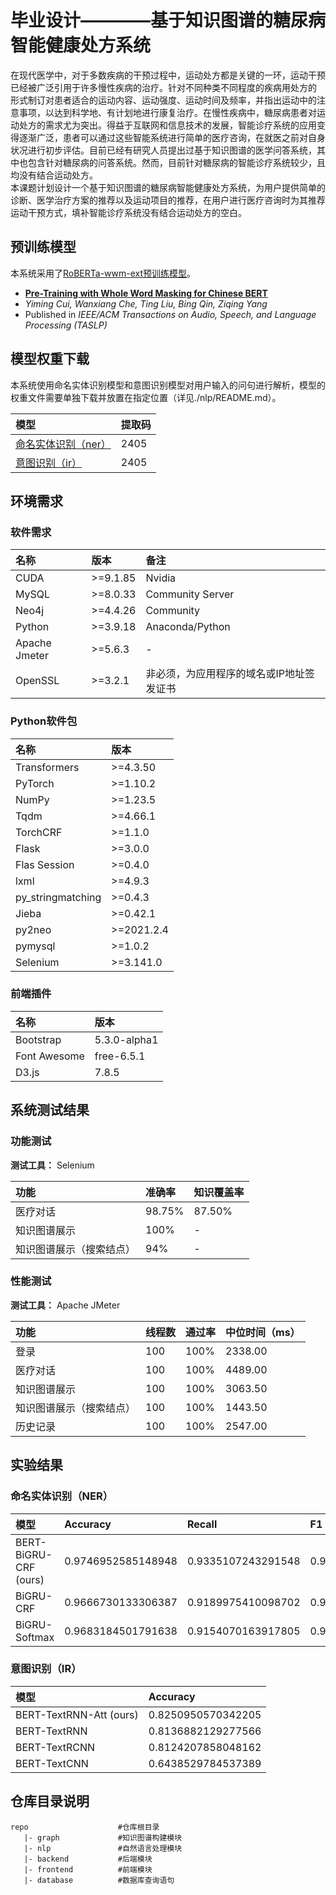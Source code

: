 # 毕业设计————基于知识图谱的糖尿病智能健康处方系统  

在现代医学中，对于多数疾病的干预过程中，运动处方都是关键的一环，运动干预已经被广泛引用于许多慢性疾病的治疗。针对不同种类不同程度的疾病用处方的 形式制订对患者适合的运动内容、运动强度、运动时间及频率，并指出运动中的注意事项，以达到科学地、有计划地进行康复治疗。在慢性疾病中，糖尿病患者对运动处方的需求尤为突出。得益于互联网和信息技术的发展，智能诊疗系统的应用变得逐渐广泛，患者可以通过这些智能系统进行简单的医疗咨询，在就医之前对自身状况进行初步评估。目前已经有研究人员提出过基于知识图谱的医学问答系统，其中也包含针对糖尿病的问答系统。然而，目前针对糖尿病的智能诊疗系统较少，且均没有结合运动处方。  
本课题计划设计一个基于知识图谱的糖尿病智能健康处方系统，为用户提供简单的诊断、医学治疗方案的推荐以及运动项目的推荐，在用户进行医疗咨询时为其推荐运动干预方式，填补智能诊疗系统没有结合运动处方的空白。

<!-- ## 工作进度表  

系统开发完毕并且已经完成测试。  

系统具备以下功能：  
**1.** 糖尿病对话问答；  
**2.** 查看知识图谱；  
**3.** 查看历史记录；  
**4.** 用户管理相关。  

| 日期阶段 | 工作内容 |
| :------- | :------- |
| 2024年3月5日-2024年3月11日 | 对系统开展性能测试，测试登录、医疗对话、知识图谱展示、知识图谱展示（搜索结点）、历史记录功能。 |
| 2024年2月26日-2024年3月4日 | 对系统开展功能测试，测试医疗对话、知识图谱展示、知识图谱展示（搜索结点）功能。 |
| 2024年1月1日-2024年2月5日 | 系统集成开发。 |
| 2023年12月18日-2023年12月31日 | 学习Web应用程序设计以及前端设计。 |
| 2023年12月11日-2023年12月17日 | 完成后端模块中的语句解析子模块和查询子模块。 |
| 2023年12月4日-2023年12月10日 | 完成问句意图识别子任务的模型构建，使用中文医疗信息处理评测基准CBLUE中的医疗搜索检索词意图分类KUAKE-QIC数据集作为原始数据集，进行筛选后形成本次实验所需的数据集。使用数据集训练模型，完成了对比试验。 |
| 2023年10月18日-2023年12月3日 | **1.** 使用瑞金医院糖尿病数据集构建了糖尿病知识图谱，并通过爬虫脚本从39健康网爬取运动数据，向知识图谱中加入运动类型节点；</br> **2.** 构建BERT-BiGRU-CRF命名实体识别模型以及对照组模型，将ccks_2017_task2、ccks_2018_task1、瑞金医院糖尿病数据集进行数据筛选以及融合，使用融合数据集训练模型，完成了问句命名实体识别子任务的对比试验；</br> **3.** 构建BERT-TextRNN-Att模型以及对照组模型，准备实现问句意图识别子任务。 | -->

## 预训练模型

本系统采用了[RoBERTa-wwm-ext预训练模型](https://github.com/ymcui/Chinese-BERT-wwm)。  

- **[Pre-Training with Whole Word Masking for Chinese BERT](https://ieeexplore.ieee.org/document/9599397)**  
- *Yiming Cui, Wanxiang Che, Ting Liu, Bing Qin, Ziqing Yang*
- Published in *IEEE/ACM Transactions on Audio, Speech, and Language Processing (TASLP)*

## 模型权重下载

本系统使用命名实体识别模型和意图识别模型对用户输入的问句进行解析，模型的权重文件需要单独下载并放置在指定位置（详见./nlp/README.md）。  

| 模型 | 提取码 |
| :------- | :------- |
| [命名实体识别（ner）](https://pan.baidu.com/s/1AbCy6DRa6165H3GZ7k1hVw) | 2405 |
| [意图识别（ir）](https://pan.baidu.com/s/1Yoe_VXaSrEuMEJszcMrqQA) | 2405 |

## 环境需求

### 软件需求

| 名称 | 版本 | 备注 |
| :------- | :------- | :------- |
| CUDA | >=9.1.85 | Nvidia |
| MySQL | >=8.0.33 | Community Server |
| Neo4j | >=4.4.26 | Community |
| Python | >=3.9.18 | Anaconda/Python |
| Apache Jmeter | >=5.6.3 | - |
| OpenSSL | >=3.2.1 | 非必须，为应用程序的域名或IP地址签发证书 |

### Python软件包

| 名称 | 版本 |
| :------- | :------- |
| Transformers | >=4.3.50 |
| PyTorch | >=1.10.2 |
| NumPy | >=1.23.5 |
| Tqdm | >=4.66.1 |
| TorchCRF | >=1.1.0 |
| Flask | >=3.0.0 |
| Flas Session | >=0.4.0 |
| lxml | >=4.9.3 |
| py_stringmatching | >=0.4.3 |
| Jieba | >=0.42.1 |
| py2neo | >=2021.2.4 |
| pymysql | >=1.0.2 |
| Selenium | >=3.141.0 |

### 前端插件

| 名称 | 版本 |
| :------- | :------- |
| Bootstrap | 5.3.0-alpha1 |
| Font Awesome | free-6.5.1 |
| D3.js | 7.8.5 |

## 系统测试结果  

### 功能测试  

**测试工具：** Selenium

| 功能 | 准确率 | 知识覆盖率 |
| :------- | :------- | :------- |
| 医疗对话 | 98.75% | 87.50% |
| 知识图谱展示 | 100% | - |
| 知识图谱展示（搜索结点） | 94% | - |

### 性能测试  

**测试工具：** Apache JMeter

| 功能 | 线程数 | 通过率 | 中位时间（ms） |
| :------- | :------- | :------- | :------- |
| 登录 | 100 | 100% | 2338.00|
| 医疗对话 | 100 | 100% | 4489.00 |
| 知识图谱展示 | 100 | 100% | 3063.50 |
| 知识图谱展示（搜索结点） | 100 | 100% | 1443.50 |
| 历史记录 | 100 | 100% | 2547.00 |

## 实验结果  

### 命名实体识别（NER）  

| 模型 | Accuracy | Recall | F1 |
| :------- | :--------- | :------- | :--------- |
| BERT-BiGRU-CRF (ours) | 0.9746952585148948 | 0.9335107243291548 | 0.9283659838400309 |
| BiGRU-CRF | 0.9666730133306387 | 0.9189975410098702 | 0.9114157975168634 |
| BiGRU-Softmax | 0.9683184501791638 | 0.9154070163917805 | 0.913073787609583 |

### 意图识别（IR）  

| 模型 | Accuracy |
| :------- | :--------- |
| BERT-TextRNN-Att (ours) | 0.8250950570342205 |
| BERT-TextRNN | 0.8136882129277566 |
| BERT-TextRCNN | 0.8124207858048162 |
| BERT-TextCNN | 0.6438529784537389 |

## 仓库目录说明  

```text
repo                    #仓库根目录
   |- graph             #知识图谱构建模块
   |- nlp               #自然语言处理模块
   |- backend           #后端模块 
   |- frontend          #前端模块
   |- database          #数据库查询语句
```
